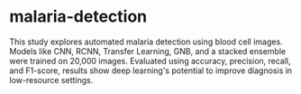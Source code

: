 # malaria-detection
This study explores automated malaria detection using blood cell images. Models like CNN, RCNN, Transfer Learning, GNB, and a stacked ensemble were trained on 20,000 images. Evaluated using accuracy, precision, recall, and F1-score, results show deep learning's potential to improve diagnosis in low-resource settings.
